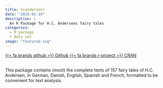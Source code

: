 ```yaml
---
title: hcandersenr
date: "2019-01-19"
description: |
  An R Package for H.C. Andersens fairy tales
categories:
  - R package
  - data set
image: "featured.svg"
---
```






<div class="project-buttons">
<a href="https://github.com/EmilHvitfeldt/hcandersenr">
  {{< fa brands github >}} Github
</a>
<a href="https://CRAN.R-project.org/package=hcandersenr">
  {{< fa brands r-project >}} CRAN
</a>
</div>
<br>

This package contains (most) the complete texts of 157 fairy tales of H.C. Andersen, in German, Danish, English, Spanish and French, formatted to be convenient for text analysis.

